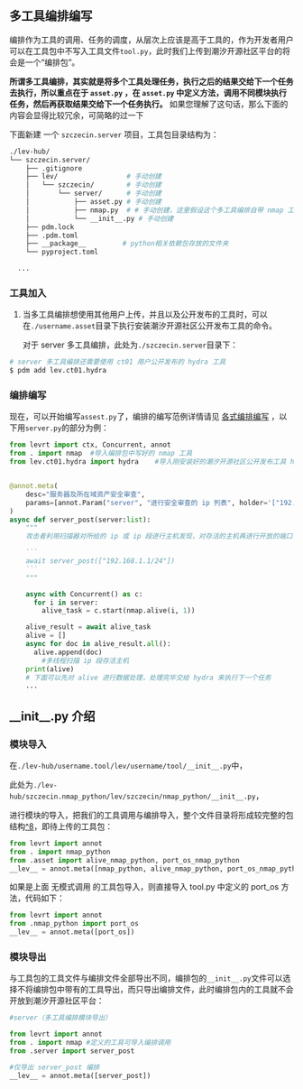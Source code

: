 


## 多工具编排编写

编排作为工具的调用、任务的调度，从层次上应该是高于工具的，作为开发者用户可以在工具包中不写入工具文件`tool.py`，此时我们上传到潮汐开源社区平台的将会是一个“编排包”。

**所谓多工具编排，其实就是将多个工具处理任务，执行之后的结果交给下一个任务去执行，所以重点在于 `asset.py` ，在 `asset.py` 中定义方法，调用不同模块执行任务，然后再获取结果交给下一个任务执行。** 如果您理解了这句话，那么下面的内容会显得比较冗余，可简略的过一下

下面新建 一个 `szczecin.server` 项目，工具包目录结构为：

```bash
./lev-hub/
└── szczecin.server/
    ├── .gitignore
    ├── lev/				 # 手动创建
    │   └── szczecin/		 # 手动创建
    │       └── server/		 # 手动创建
    │           ├── asset.py # 手动创建
    │           ├── nmap.py  # # 手动创建，这里假设这个多工具编排自带 nmap 工具，这也就是 所谓的 tool.py
    │           └── __init__.py # 手动创建
    ├── pdm.lock
    ├── .pdm.toml
    ├── __package__			# python相关依赖包存放的文件夹
    └── pyproject.toml

  ...
```





### 工具加入

1. 当多工具编排想使用其他用户上传，并且以及公开发布的工具时，可以在`./username.asset`目录下执行安装潮汐开源社区公开发布工具的命令。

   对于 server 多工具编排，此处为`./szczecin.server`目录下：


```bash
# server 多工具编排还需要使用 ct01 用户公开发布的 hydra 工具
$ pdm add lev.ct01.hydra
```



### 编排编写

现在，可以开始编写`assest.py`了，编排的编写范例详情请见 [各式编排编写](#各式编排编写) ，以下用`server.py`的部分为例：

````python
from levrt import ctx, Concurrent, annot
from . import nmap	#导入编排包中写好的 nmap 工具
from lev.ct01.hydra import hydra	#导入刚安装好的潮汐开源社区公开发布工具 hydra


@annot.meta(
    desc="服务器及所在域资产安全审查",
    params=[annot.Param("server", "进行安全审查的 ip 列表", holder='["192.168.1.1/24"]')],
)
async def server_post(server:list):
    """
    攻击者利用扫描器对所给的 ip 或 ip 段进行主机发现，对存活的主机再进行开放的端口与服务扫描，并通过对服务器主机的操作系统与应用服务版本进行指纹识别，开始端口爆破与漏洞利用尝试。

    ```
    await server_post(["192.168.1.1/24"])
    ```
    """

    async with Concurrent() as c:
      for i in server:
        alive_task = c.start(nmap.alive(i, 1))

    alive_result = await alive_task
    alive = []
    async for doc in alive_result.all():
      alive.append(doc)
    	#多线程扫描 ip 段存活主机
    print(alive)
    # 下面可以先对 alive 进行数据处理，处理完毕交给 hydra 来执行下一个任务
    ...
````





## \_\_init__.py 介绍

### 模块导入

在`./lev-hub/username.tool/lev/username/tool/__init__.py`中，

此处为`./lev-hub/szczecin.nmap_python/lev/szczecin/nmap_python/__init__.py`，

进行模块的导入，把我们的工具调用与编排导入，整个文件目录将形成较完整的包结构[^8](#包是怎样的结构？)，即待上传的工具包：

```python
from levrt import annot
from . import nmap_python
from .asset import alive_nmap_python, port_os_nmap_python
__lev__ = annot.meta([nmap_python, alive_nmap_python, port_os_nmap_python])
```

如果是上面 无模式调用 的工具包导入，则直接导入 tool.py 中定义的 port_os 方法，代码如下：

```python
from levrt import annot
from .nmap_python import port_os
__lev__ = annot.meta([port_os])
```



### 模块导出

与工具包的工具文件与编排文件全部导出不同，编排包的`__init__.py`文件可以选择不将编排包中带有的工具导出，而只导出编排文件，此时编排包内的工具就不会开放到潮汐开源社区平台：

```python
#server（多工具编排模块导出）

from levrt import annot
from . import nmap #定义的工具可导入编排调用
from .server import server_post

#仅导出 server_post 编排
__lev__ = annot.meta([server_post])
```
